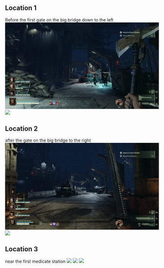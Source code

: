 ## Location 1
Before the first gate on the big bridge down to the left
![grimLocation](./assets/_images/20221121165803_1.jpg)
![](/Darktide-Collectible/assets/_images/20221121165821_1.jpg)
## Location 2
after the gate on the big bridge to the right
![](/docs/assets/_images/20221121130458_1.jpg)
![](/Darktide-Collectible/assets/_images/20221121130453_1.jpg)
## Location 3
near the first medicate station
![](/Darktide-Collectible/assets/_images/20221121170319_1.jpg)
![](/Darktide-Collectible/assets/_images/20221121160940_1.jpg)
![](../../docs/assets/_images/20221121130453_1.jpg)